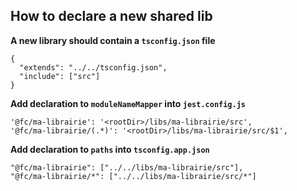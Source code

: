 ## How to declare a new shared lib

**A new library should contain a `tsconfig.json` file**

```
{
  "extends": "../../tsconfig.json",
  "include": ["src"]
}
```

**Add declaration to `moduleNameMapper` into `jest.config.js`**

```
'@fc/ma-librairie': '<rootDir>/libs/ma-librairie/src',
'@fc/ma-librairie/(.*)': '<rootDir>/libs/ma-librairie/src/$1',
```

**Add declaration to `paths` into `tsconfig.app.json`**

```
"@fc/ma-librairie": ["../../libs/ma-librairie/src"],
"@fc/ma-librairie/*": ["../../libs/ma-librairie/src/*"]
```
